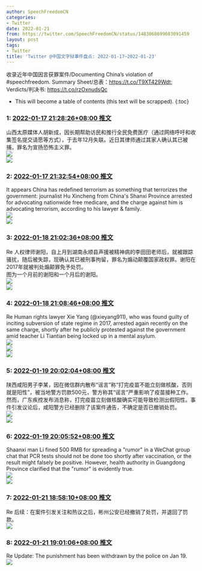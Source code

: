 ```yaml
---
author: SpeechFreedomCN
categories:
- Twitter
date: 2022-01-21
from: https://twitter.com/SpeechFreedomCN/status/1483068699603091459
layout: post
tags:
- Twitter
title: 'Twitter @中国文字狱事件盘点: 2022-01-17~2022-01-23'
---
```


收录近年中国因言获罪案件/Documenting China’s violation of #speechfreedom. Summary Sheet/总表：https://t.co/T9XT429Wdt; Verdicts/判决书: https://t.co/rzOxnudsQc 

* This will become a table of contents (this text will be scrapped).
{:toc}

### 1: [2022-01-17 21:28:26+08:00 推文](https://twitter.com/SpeechFreedomCN/status/1483068699603091459)

山西太原媒体人胡新成，因长期帮助访民和推行全民免费医疗（通过网络呼吁和收集签名提交请愿等方式），于去年12月失联。近日其律师通过其家人确认其已被捕，罪名为宣扬恐怖主义罪。<br><img style="" src="https://pbs.twimg.com/media/FJTqd0UXoAYfKQb?format=jpg&name=orig" referrerpolicy="no-referrer"><br><img style="" src="https://pbs.twimg.com/media/FJTqgQfWUAkzEZu?format=png&name=orig" referrerpolicy="no-referrer">

### 2: [2022-01-17 21:32:54+08:00 推文](https://twitter.com/SpeechFreedomCN/status/1483069823315845120)

It appears China has redefined terrorism as something that terrorizes the government: journalist Hu Xincheng from China's Shanxi Province arrested for advocating nationwide free medicare, and the charge against him is advocating terrorism, according to his lawyer &amp; family.<br><img style="" src="https://pbs.twimg.com/media/FJTrLtyX0AAMIBb?format=jpg&amp;name=orig" referrerpolicy="no-referrer"><br><img style="" src="https://pbs.twimg.com/media/FJTrNyFXEAEsNxI?format=png&amp;name=orig" referrerpolicy="no-referrer">

### 3: [2022-01-18 21:02:36+08:00 推文](https://twitter.com/SpeechFreedomCN/status/1483424585378840579)

Re 人权律师谢阳，自上月到湖南永顺县声援被精神病的李田田老师后，就被跟踪骚扰，随后被失踪，现确认其已被刑事拘留，罪名为煽动颠覆国家政权罪。谢阳在2017年就被判处煽颠罪免予处罚。<br>图为一个月前的谢阳和一个月后的谢阳。<br><img style="" src="https://pbs.twimg.com/media/FJYtMoZXsAQ3XTw?format=jpg&amp;name=orig" referrerpolicy="no-referrer"><br><img style="" src="https://pbs.twimg.com/media/FJYtXFmXoAYBLqi?format=jpg&amp;name=orig" referrerpolicy="no-referrer">

### 4: [2022-01-18 21:08:46+08:00 推文](https://twitter.com/SpeechFreedomCN/status/1483426136684126216)

Re Human rights lawyer Xie Yang (@xieyang911), who was found guilty of inciting subversion of state regime in 2017, arrested again recently on the same charge, shortly after he publicly protested against the government amid teacher Li Tiantian being locked up in a mental asylum.<br><img style="" src="https://pbs.twimg.com/media/FJYvXA3XIAMoJVp?format=jpg&name=orig" referrerpolicy="no-referrer"><br><img style="" src="https://pbs.twimg.com/media/FJYvZEqXwAQHhJX?format=jpg&name=orig" referrerpolicy="no-referrer"><br><img style="" src="https://pbs.twimg.com/media/FJYv1GcXsAQkDLi?format=jpg&name=orig" referrerpolicy="no-referrer">

### 5: [2022-01-19 20:02:04+08:00 推文](https://twitter.com/SpeechFreedomCN/status/1483771738039197698)

陕西咸阳男子李某，因在微信群内散布“谣言”称“打完疫苗不能立刻做核酸，否则就是阳性”，被当地警方罚款500元，警方称其“谣言”严重影响了疫苗接种工作。然而，广东疾控发布消息称，打完疫苗立刻做核酸确实可能导致检测出假阳性。事件引发议论后，咸阳警方已经删除了该案件通告，不确定是否已撤销处罚。<br><img style="" src="https://pbs.twimg.com/media/FJdpigXWYAML7SS?format=png&amp;name=orig" referrerpolicy="no-referrer"><br><img style="" src="https://pbs.twimg.com/media/FJdpoXuWQAQVGKl?format=jpg&amp;name=orig" referrerpolicy="no-referrer">

### 6: [2022-01-19 20:05:52+08:00 推文](https://twitter.com/SpeechFreedomCN/status/1483772694034370562)

Shaanxi man Li fined 500 RMB for spreading a "rumor" in a WeChat group chat that PCR tests should not be done too shortly after vaccination, or the result might falsely be positive. However, health authority in Guangdong Province clarified that the "rumor" is evidently true.<br><img style="" src="https://pbs.twimg.com/media/FJdqkQoWYAUPfaj?format=png&name=orig" referrerpolicy="no-referrer"><br><img style="" src="https://pbs.twimg.com/media/FJdqlx9XMAAktbX?format=jpg&name=orig" referrerpolicy="no-referrer">

### 7: [2022-01-21 18:58:10+08:00 推文](https://twitter.com/SpeechFreedomCN/status/1484480433538707456)

Re 后续：在案件引发关注和热议之后，彬州公安已经撤销了处罚，并退回了罚款。<br><img style src="https://pbs.twimg.com/media/FJnu8-BWQAMSu-3?format=jpg&name=orig" referrerpolicy="no-referrer">

### 8: [2022-01-21 19:01:06+08:00 推文](https://twitter.com/SpeechFreedomCN/status/1484481171601997831)

Re Update: The punishment has been withdrawn by the police on Jan 19.<br><img style="" src="https://pbs.twimg.com/media/FJnvVxqWYAAZ9EC?format=jpg&amp;name=orig" referrerpolicy="no-referrer">

